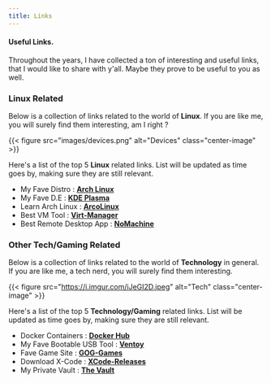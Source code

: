 ```yaml
---
title: Links
---
```


#### Useful Links.

Throughout the years, I have collected a ton of interesting and useful links, that I would like to share with y'all. Maybe they prove to be useful to you as well.

### Linux Related

Below is a collection of links related to the world of **Linux**. If you are like me, you will surely find them interesting, am I right ?

{{< figure src="images/devices.png" alt="Devices" class="center-image" >}}<br />

Here's a list of the top 5 **Linux** related links. List will be updated as time goes by, making sure they are still relevant.

- My Fave Distro : [**Arch Linux**](https://archlinux.org)
- My Fave D.E : [**KDE Plasma**](https://kde.org)
- Learn Arch Linux : [**ArcoLinux**](https://arcolinux.info)
- Best VM Tool : [**Virt-Manager**](https://virt-manager.org/)
- Best Remote Desktop App : [**NoMachine**](https://www.nomachine.com/)

### Other Tech/Gaming Related

Below is a collection of links related to the world of **Technology** in general. If you are like me, a tech nerd, you will surely find them interesting.

{{< figure src="https://i.imgur.com/iJeGI2D.jpeg" alt="Tech" class="center-image" >}}<br />

Here's a list of the top 5 **Technology/Gaming** related links. List will be updated as time goes by, making sure they are still relevant.

- Docker Containers : [**Docker Hub**](https://hub.docker.com/)
- My Fave Bootable USB Tool : [**Ventoy**](https://github.com/ventoy/Ventoy)
- Fave Game Site : [**GOG-Games**](https://gog-games.com/)
- Download X-Code : [**XCode-Releases**](https://xcodereleases.com/)
- My Private Vault : [**The Vault**](https://techxero.com/Vault/)
